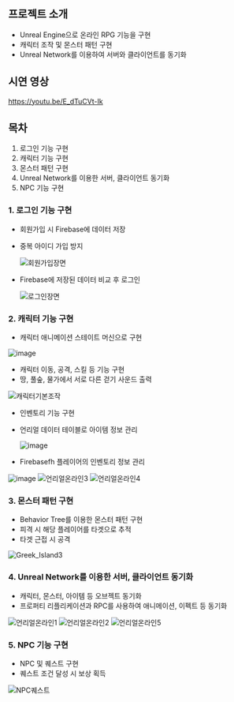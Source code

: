 ## 프로젝트 소개

- Unreal Engine으로 온라인 RPG 기능을 구현
- 캐릭터 조작 및 몬스터 패턴 구현
- Unreal Network를 이용하여 서버와 클라이언트를 동기화

## 시연 영상

https://youtu.be/E_dTuCVt-Ik

## 목차

1. 로그인 기능 구현
2. 캐릭터 기능 구현
3. 몬스터 패턴 구현
4. Unreal Network를 이용한 서버, 클라이언트 동기화
5. NPC 기능 구현


### 1. 로그인 기능 구현

- 회원가입 시 Firebase에 데이터 저장
- 중복 아이디 가입 방지
  
    ![회원가입장면](https://github.com/kdm6859/UNREAL_Online_RPG/assets/64892955/dd135b7b-ef3b-4212-8fe5-e0ba93d5c6ce)


    
- Firebase에 저장된 데이터 비교 후 로그인
  
    ![로그인장면](https://github.com/kdm6859/UNREAL_Online_RPG/assets/64892955/78f3a902-0bb4-4d9f-bc5c-a7a0b7c3af7f)


  

### 2. 캐릭터 기능 구현

- 캐릭터 애니메이션 스테이트 머신으로 구현
  
![image](https://github.com/kdm6859/UNREAL_Online_RPG/assets/64892955/9dcefce6-fead-41ba-b158-e17538bdb749)



- 캐릭터 이동, 공격, 스킬 등 기능 구현
- 땅, 풀숲, 물가에서 서로 다른 걷기 사운드 출력
  
![캐릭터기본조작](https://github.com/kdm6859/UNREAL_Online_RPG/assets/64892955/4d2b2a6c-5db3-4e97-81ed-e665dbeeaddf)



- 인벤토리 기능 구현
- 언리얼 데이터 테이블로 아이템 정보 관리

  ![image](https://github.com/kdm6859/UNREAL_Online_RPG/assets/64892955/1b168b3d-b5ab-4dc6-8867-53234e2cea16)



- Firebasefh 플레이어의 인벤토리 정보 관리
  
![image](https://github.com/kdm6859/UNREAL_Online_RPG/assets/64892955/4fe29c7f-3a34-455f-9326-4afdbebf6948) ![언리얼온라인3](https://github.com/kdm6859/UNREAL_Online_RPG/assets/64892955/d39a21e7-2fc2-4237-adbe-56b9c4a46067)  ![언리얼온라인4](https://github.com/kdm6859/UNREAL_Online_RPG/assets/64892955/257e845d-2690-4b80-99e7-4c99e43302ee)




### 3. 몬스터 패턴 구현

- Behavior Tree를 이용한 몬스터 패턴 구현
- 피격 시 해당 플레이어를 타겟으로 추적
- 타겟 근접 시 공격
  
![Greek_Island3](https://github.com/kdm6859/UNREAL_Online_RPG/assets/64892955/ba8d3ad5-a62a-424f-a167-17fbfaa58891)




### 4. Unreal Network를 이용한 서버, 클라이언트 동기화

- 캐릭터, 몬스터, 아이템 등 오브젝트 동기화
- 프로퍼티 리플리케이션과 RPC를 사용하여 애니메이션, 이펙트 등 동기화
  
![언리얼온라인1](https://github.com/kdm6859/UNREAL_Online_RPG/assets/64892955/47f2d59a-91a4-4687-a9d2-4f874ddc0b07) ![언리얼온라인2](https://github.com/kdm6859/UNREAL_Online_RPG/assets/64892955/58e653fc-f036-4807-acac-d794197e9ca9) ![언리얼온라인5](https://github.com/kdm6859/UNREAL_Online_RPG/assets/64892955/aa0dfd07-b8fe-419a-ab7f-9353ecb105a4)




### 5. NPC 기능 구현

- NPC 및 퀘스트 구현
- 퀘스트 조건 달성 시 보상 획득
  
![NPC퀘스트](https://github.com/kdm6859/UNREAL_Online_RPG/assets/64892955/805ff674-8a18-47ab-a3be-662df5f9fba2)

